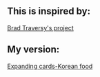## This is inspired by:
[Brad Traversy's project](https://github.com/bradtraversy)

## My version:
[Expanding cards-Korean food]()
